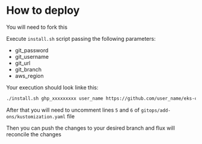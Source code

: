 # How to deploy

You will need to fork this

Execute `install.sh` script passing the following parameters:

- git_password
- git_username
- git_url
- git_branch
- aws_region

Your execution should look linke this:

```bash
./install.sh ghp_xxxxxxxxx user_name https://github.com/user_name/eks-cluster-upgrades-workshop.git your_desired_branch
```

After that you will need to uncomment lines `5` and `6` of `gitops/add-ons/kustomization.yaml` file

Then you can push the changes to your desired branch and flux will reconcile the changes